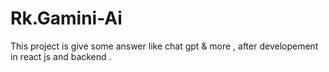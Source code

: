 # Rk.Gamini-Ai
This project is give some answer like chat gpt &amp;  more , after developement in react js and backend .

